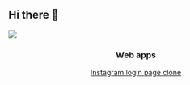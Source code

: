 ## Hi there 👋

<!--
**gabsschrodinger/gabsschrodinger** is a ✨ _special_ ✨ repository because its `README.md` (this file) appears on your GitHub profile.

Here are some ideas to get you started:

- 🔭 I’m currently working on ...
- 🌱 I’m currently learning ...
- 👯 I’m looking to collaborate on ...
- 🤔 I’m looking for help with ...
- 💬 Ask me about ...
- 📫 How to reach me: ...
- 😄 Pronouns: ...
- ⚡ Fun fact: ...
-->

<img src="https://raw.githubusercontent.com/gabsschrodinger/gabsschrodinger/main/gabsschrodinger.svg">

<h3 align="center" target="_blank">Web apps</h3>
<p align="center"><a href="https://instagram-login-page.vercel.app/">Instagram login page clone</a></p>
